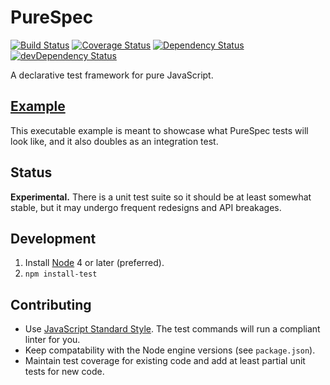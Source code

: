 # PureSpec
[![Build Status](https://travis-ci.org/nickmccurdy/purespec.svg?branch=master)](https://travis-ci.org/nickmccurdy/purespec)
[![Coverage Status](https://coveralls.io/repos/github/nickmccurdy/purespec/badge.svg?branch=master)](https://coveralls.io/github/nickmccurdy/purespec?branch=master)
[![Dependency Status](https://david-dm.org/nickmccurdy/purespec.svg)](https://david-dm.org/nickmccurdy/purespec)
[![devDependency Status](https://david-dm.org/nickmccurdy/purespec/dev-status.svg)](https://david-dm.org/nickmccurdy/purespec/?type=dev)

A declarative test framework for pure JavaScript.

## [Example](./src/example.js)
This executable example is meant to showcase what PureSpec tests will look like, and it also doubles as an integration test.

## Status
__Experimental.__ There is a unit test suite so it should be at least somewhat stable, but it may undergo frequent redesigns and API breakages.

## Development
1. Install [Node](https://nodejs.org/en/download/) 4 or later (preferred).
2. `npm install-test`

## Contributing
- Use [JavaScript Standard Style](http://standardjs.com/). The test commands will run a compliant linter for you.
- Keep compatability with the Node engine versions (see `package.json`).
- Maintain test coverage for existing code and add at least partial unit tests for new code.
